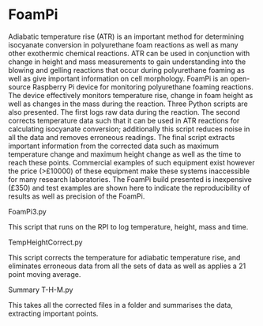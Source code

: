 # FoamPi

Adiabatic temperature rise (ATR) is an important method for determining isocyanate conversion in polyurethane foam reactions as well as many other exothermic chemical
reactions. ATR can be used in conjunction with change in height and mass measurements to gain understanding into the blowing and gelling reactions that occur during 
polyurethane foaming as well as give important information on cell morphology. FoamPi is an open-source Raspberry Pi device for monitoring polyurethane foaming 
reactions. The device effectively monitors temperature rise, change in foam height as well as changes in the mass during the reaction. 
Three Python scripts are also presented. The first logs raw data during the reaction. The second corrects temperature data such that it can be used in ATR 
reactions for calculating isocyanate conversion; additionally this script reduces noise in all the data and removes erroneous readings. The final script 
extracts important information from the corrected data such as maximum temperature change and maximum height change as well as the time to reach these points. 
Commercial examples of such equipment exist however the price (>£10000) of these equipment make these systems inaccessible for many research laboratories. The FoamPi 
build presented is inexpensive (£350) and test examples are shown here to indicate the reproducibility of results as well as precision of the FoamPi. 

FoamPi3.py

This script that runs on the RPI to log temperature, height, mass and time.

TempHeightCorrect.py 

This script corrects the temperature for adiabatic temperature rise, and eliminates erroneous data from all the sets of data as well as applies a 21 point moving
average.

Summary T-H-M.py

This takes all the corrected files in a folder and summarises the data, extracting important points.


